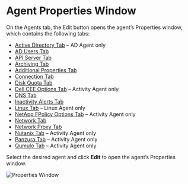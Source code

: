 # Agent Properties Window

On the Agents tab, the Edit button opens the agent’s Properties window, which contains the following
tabs:

- [Active Directory Tab](/docs/activitymonitor/8.0/activitymonitor/admin/agents/properties/activedirectory.md) – AD Agent only
- [AD Users Tab](/docs/activitymonitor/8.0/activitymonitor/admin/agents/properties/adusers.md)
- [API Server Tab](/docs/activitymonitor/8.0/activitymonitor/admin/agents/properties/apiserver.md)
- [Archiving Tab](/docs/activitymonitor/8.0/activitymonitor/admin/agents/properties/archiving.md)
- [Additional Properties Tab](/docs/activitymonitor/8.0/activitymonitor/admin/agents/properties/additionalproperties.md)
- [Connection Tab](/docs/activitymonitor/8.0/activitymonitor/admin/agents/properties/connection.md)
- [Disk Quota Tab](/docs/activitymonitor/8.0/activitymonitor/admin/agents/properties/diskquota.md)
- [Dell CEE Options Tab](/docs/activitymonitor/8.0/activitymonitor/admin/agents/properties/dellceeoptions.md) – Activity Agent only
- [ DNS Tab](/docs/activitymonitor/8.0/activitymonitor/admin/agents/properties/dns.md)
- [Inactivity Alerts Tab](/docs/activitymonitor/8.0/activitymonitor/admin/agents/properties/inactivityalerts.md)
- [Linux Tab](/docs/activitymonitor/8.0/activitymonitor/admin/agents/properties/linux.md) – Linux Agent only
- [NetApp FPolicy Options Tab](/docs/activitymonitor/8.0/activitymonitor/admin/agents/properties/netappfpolicyoptions.md) – Activity Agent only
- [Network Tab](/docs/activitymonitor/8.0/activitymonitor/admin/agents/properties/network.md)
- [Network Proxy Tab](/docs/activitymonitor/8.0/activitymonitor/admin/agents/properties/networkproxy.md)
- [Nutanix Tab](/docs/activitymonitor/8.0/activitymonitor/admin/agents/properties/nutanix.md) – Activity Agent only
- [Panzura Tab](/docs/activitymonitor/8.0/activitymonitor/admin/agents/properties/panzura.md) – Activity Agent only
- [Qumulo Tab](/docs/activitymonitor/8.0/activitymonitor/admin/agents/properties/qumulo.md) – Activity Agent only

Select the desired agent and click **Edit** to open the agent’s Properties window.

![Properties Window](/img/product_docs/activitymonitor/activitymonitor/admin/agents/properties/mainimage.webp)
